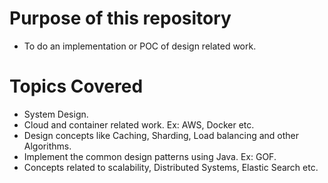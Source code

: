 # Purpose of this repository
* To do an implementation or POC of design related work.

# Topics Covered
* System Design.
* Cloud and container related work. Ex: AWS, Docker etc.
* Design concepts like Caching, Sharding, Load balancing and other Algorithms.
* Implement the common design patterns using Java. Ex: GOF.
* Concepts related to scalability, Distributed Systems, Elastic Search etc.

